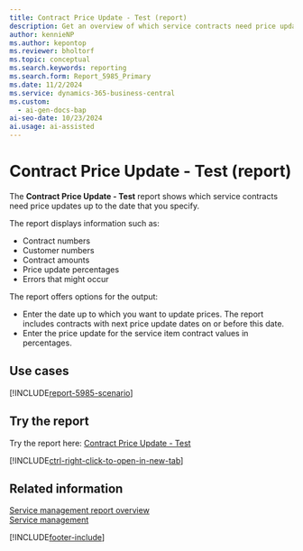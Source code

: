 ```yaml
---
title: Contract Price Update - Test (report)
description: Get an overview of which service contracts need price updates up to the date that you specify.
author: kennieNP
ms.author: kepontop
ms.reviewer: bholtorf
ms.topic: conceptual
ms.search.keywords: reporting
ms.search.form: Report_5985_Primary
ms.date: 11/2/2024
ms.service: dynamics-365-business-central
ms.custom:
  - ai-gen-docs-bap
ai-seo-date: 10/23/2024
ai.usage: ai-assisted
---
```


# Contract Price Update - Test (report)

The **Contract Price Update - Test** report shows which service contracts need price updates up to the date that you specify.

The report displays information such as: 

- Contract numbers
- Customer numbers
- Contract amounts
- Price update percentages
- Errors that might occur

The report offers options for the output:

- Enter the date up to which you want to update prices. The report includes contracts with next price update dates on or before this date.
- Enter the price update for the service item contract values in percentages.

## Use cases

[!INCLUDE[report-5985-scenario](../includes/report-5985-scenario-include.md)]

<!-- 

Prompt

Below is a report in an ERP system. Provide 3-4 use cases for different personas working with project management or finance for projects.

Format like this:    
  
As a <persona>, use the report to    
* use case 1  
* use case 2    

Do not capitalize the persona names. 

Do not start lines with "Use the data to"

## Report name
Expired Contract Lines - Test

## Report description

### What the report does

### Use cases

Please include your data sources and URLs

-->

## Try the report

Try the report here: [Contract Price Update - Test](https://businesscentral.dynamics.com?report=5985)

[!INCLUDE[ctrl-right-click-to-open-in-new-tab](../includes/ctrl-right-click-to-open-in-new-tab.md)]

## Related information

[Service management report overview](../service-reports.md)  
[Service management](../service-service.md)  

[!INCLUDE[footer-include](../includes/footer-banner.md)]